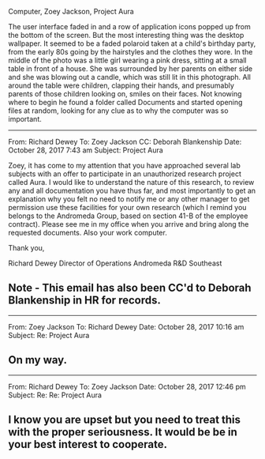 Computer, Zoey Jackson, Project Aura

  The user interface faded in and a row of application icons popped up from the bottom of the screen. But the most interesting thing was the desktop wallpaper. It seemed to be a faded polaroid taken at a child's birthday party, from the early 80s going by the hairstyles and the clothes they wore. In the middle of the photo was a little girl wearing a pink dress, sitting at a small table in front of a house. She was surrounded by her parents on either side and she was blowing out a candle, which was still lit in this photograph. All around the table were children, clapping their hands, and presumably parents of those children looking on, smiles on their faces.
  Not knowing where to begin he found a folder called Documents and started opening files at random, looking for any clue as to why the computer was so important.

----------------------------------------------------------------
From: Richard Dewey
To: Zoey Jackson
CC: Deborah Blankenship
Date: October 28, 2017 7:43 am
Subject: Project Aura

Zoey, it has come to my attention that you have approached several lab subjects with an offer to participate in an unauthorized research project called Aura. I would like to understand the nature of this research, to review any and all documentation you have thus far, and most importantly to get an explanation why you felt no need to notify me or any other manager to get permission use these facilities for your own research (which I remind you belongs to the Andromeda Group, based on section 41-B of the employee contract). Please see me in my office when you arrive and bring along the requested documents. Also your work computer.

Thank you,

Richard Dewey
Director of Operations
Andromeda R&D Southeast

Note - This email has also been CC'd to Deborah Blankenship in HR for records.
----------------------------------------------------------------

----------------------------------------------------------------
From: Zoey Jackson
To: Richard Dewey
Date: October 28, 2017 10:16 am
Subject: Re: Project Aura

On my way.
----------------------------------------------------------------

----------------------------------------------------------------
From: Richard Dewey
To: Zoey Jackson
Date: October 28, 2017 12:46 pm
Subject: Re: Re: Project Aura

I know you are upset but you need to treat this with the proper seriousness. It would be be in your best interest to cooperate.
----------------------------------------------------------------